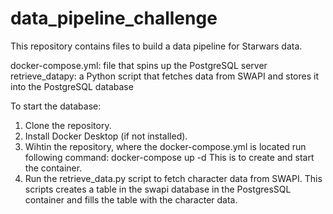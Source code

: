 # data_pipeline_challenge

This repository contains files to build a data pipeline for Starwars data.

docker-compose.yml: file that spins up the PostgreSQL server
retrieve_datapy: a Python script that fetches data from SWAPI and stores it into the PostgreSQL database 

To start the database:
1. Clone the repository.
2. Install Docker Desktop (if not installed).
3. Wihtin the repository, where the docker-compose.yml is located run following command: docker-compose up -d
This is to create and start the container.
4. Run the retrieve_data.py script to fetch character data from SWAPI. This scripts creates a table in the swapi database in the PostgresSQL container and fills the table with the character data.


